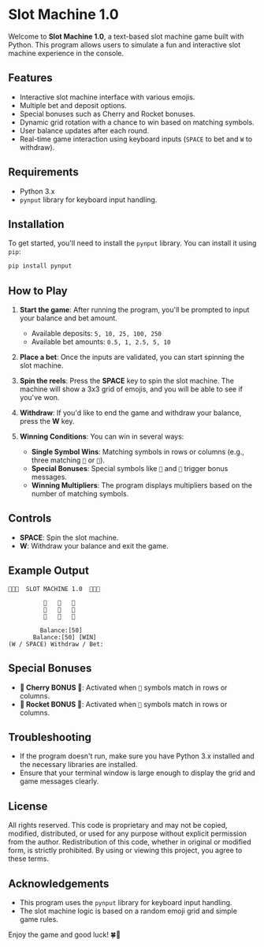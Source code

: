 
# Slot Machine 1.0

Welcome to **Slot Machine 1.0**, a text-based slot machine game built with Python. This program allows users to simulate a fun and interactive slot machine experience in the console. 

## Features

- Interactive slot machine interface with various emojis.
- Multiple bet and deposit options.
- Special bonuses such as Cherry and Rocket bonuses.
- Dynamic grid rotation with a chance to win based on matching symbols.
- User balance updates after each round.
- Real-time game interaction using keyboard inputs (`SPACE` to bet and `W` to withdraw).

## Requirements

- Python 3.x
- `pynput` library for keyboard input handling.

## Installation

To get started, you'll need to install the `pynput` library. You can install it using `pip`:

```bash
pip install pynput
```

## How to Play

1. **Start the game**: After running the program, you'll be prompted to input your balance and bet amount.
   
   - Available deposits: `5, 10, 25, 100, 250`
   - Available bet amounts: `0.5, 1, 2.5, 5, 10`

2. **Place a bet**: Once the inputs are validated, you can start spinning the slot machine.

3. **Spin the reels**: Press the **SPACE** key to spin the slot machine. The machine will show a 3x3 grid of emojis, and you will be able to see if you've won.

4. **Withdraw**: If you'd like to end the game and withdraw your balance, press the **W** key.

5. **Winning Conditions**: You can win in several ways:
   - **Single Symbol Wins**: Matching symbols in rows or columns (e.g., three matching `🍒` or `🚀`).
   - **Special Bonuses**: Special symbols like `🍒` and `🚀` trigger bonus messages.
   - **Winning Multipliers**: The program displays multipliers based on the number of matching symbols.

## Controls

- **SPACE**: Spin the slot machine.
- **W**: Withdraw your balance and exit the game.

## Example Output

```
🎰💎🍀  SLOT MACHINE 1.0  🎰💎🍀

          🍒   🍊   🍇
          🚀   🍋   🍇
          🍒   🍒   🍇

         Balance:[50]
       Balance:[50] [WIN]
(W / SPACE) Withdraw / Bet:
```

## Special Bonuses

- **🍒 Cherry BONUS 🍒**: Activated when `🍒` symbols match in rows or columns.
- **🚀 Rocket BONUS 🚀**: Activated when `🚀` symbols match in rows or columns.

## Troubleshooting

- If the program doesn't run, make sure you have Python 3.x installed and the necessary libraries are installed.
- Ensure that your terminal window is large enough to display the grid and game messages clearly.

## License

All rights reserved. This code is proprietary and may not be copied, modified, distributed, or used for any purpose without explicit permission from the author. Redistribution of this code, whether in original or modified form, is strictly prohibited. By using or viewing this project, you agree to these terms.

## Acknowledgements

- This program uses the `pynput` library for keyboard input handling.
- The slot machine logic is based on a random emoji grid and simple game rules.

Enjoy the game and good luck! 🍀🎰
